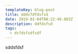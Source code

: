```yaml
---
templateKey: blog-post
title: dddsfdfdsfsd
date: 2019-02-04T08:22:49.603Z
description: ddfdsfsd
tags:
  - dsfdsfsdfsdf
---
```

sddsfdsf

